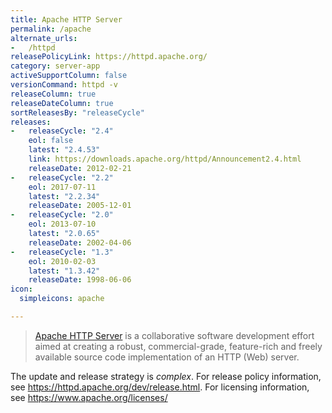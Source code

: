 ```yaml
---
title: Apache HTTP Server
permalink: /apache
alternate_urls:
-   /httpd
releasePolicyLink: https://httpd.apache.org/
category: server-app
activeSupportColumn: false
versionCommand: httpd -v
releaseColumn: true
releaseDateColumn: true
sortReleasesBy: "releaseCycle"
releases:
-   releaseCycle: "2.4"
    eol: false
    latest: "2.4.53"
    link: https://downloads.apache.org/httpd/Announcement2.4.html
    releaseDate: 2012-02-21
-   releaseCycle: "2.2"
    eol: 2017-07-11
    latest: "2.2.34"
    releaseDate: 2005-12-01
-   releaseCycle: "2.0"
    eol: 2013-07-10
    latest: "2.0.65"
    releaseDate: 2002-04-06
-   releaseCycle: "1.3"
    eol: 2010-02-03
    latest: "1.3.42"
    releaseDate: 1998-06-06
icon:
  simpleicons: apache

---
```


> [Apache HTTP Server](https://httpd.apache.org/) is a collaborative software development effort aimed at creating a robust, commercial-grade, feature-rich and freely available source code implementation of an HTTP (Web) server.

The update and release strategy is _complex_. For release policy information, see <https://httpd.apache.org/dev/release.html>.
For licensing information, see <https://www.apache.org/licenses/>
